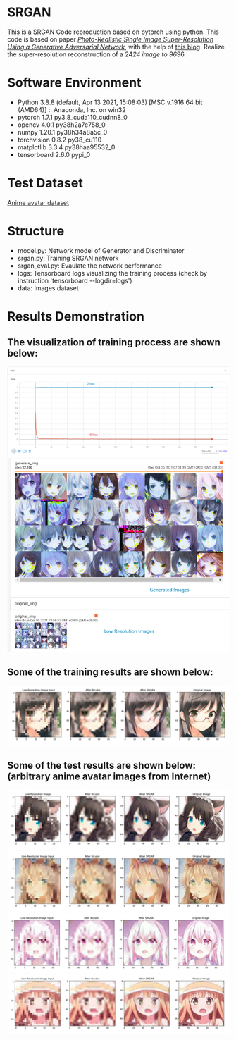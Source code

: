 # SRGAN
This is a SRGAN Code reproduction based on pytorch using python.
This code is based on paper [*Photo-Realistic Single Image Super-Resolution Using a Generative Adversarial Network*](https://arxiv.org/pdf/1609.04802v1.pdf), with the help of [this blog](https://blog.csdn.net/NikkiElwin/article/details/112910957?ops_request_misc=%257B%2522request%255Fid%2522%253A%2522163238627116780265454371%2522%252C%2522scm%2522%253A%252220140713.130102334..%2522%257D&request_id=163238627116780265454371&biz_id=0&utm_medium=distribute.pc_search_result.none-task-blog-2%7Eall%7Etop_positive%7Edefault-1-112910957.first_rank_v2_pc_rank_v29&utm_term=srgan+pytorch&spm=1018.2226.3001.4187).
Realize the super-resolution reconstruction of a 24*24 image to 96*96.

# Software Environment
- Python 3.8.8 (default, Apr 13 2021, 15:08:03) [MSC v.1916 64 bit (AMD64)] :: Anaconda, Inc. on win32
- pytorch                   1.7.1           py3.8_cuda110_cudnn8_0  
- opencv                    4.0.1            py38h2a7c758_0
- numpy                     1.20.1           py38h34a8a5c_0
- torchvision               0.8.2                py38_cu110
- matplotlib                3.3.4            py38haa95532_0
- tensorboard               2.6.0                    pypi_0 

# Test Dataset
[Anime avatar dataset](https://drive.google.com/uc?id=1IGrTr308mGAaCKotpkkm8wTKlWs9Jq-p) 

# Structure 
+ model.py: Network model of Generator and Discriminator
+ srgan.py: Training SRGAN network
+ srgan_eval.py: Evaulate the network performance
+ logs: Tensorboard logs visualizing the training process (check by instruction 'tensorboard --logdir=logs') 
+ data: Images dataset

# Results Demonstration
## The visualization of training process are shown below: 
![result1](https://github.com/huzihan0525/SRGAN/blob/main/images/loss_result.png)
![result1](https://github.com/huzihan0525/SRGAN/blob/main/images/image_result.png)

## Some of the training results are shown below:
![result1](https://github.com/huzihan0525/SRGAN/blob/main/images/training_result.png)

## Some of the test results are shown below: (arbitrary anime avatar images from Internet)
![result1](https://github.com/huzihan0525/SRGAN/blob/main/images/result1.png)
![result2](https://github.com/huzihan0525/SRGAN/blob/main/images/result2.png)
![result3](https://github.com/huzihan0525/SRGAN/blob/main/images/result3.png)
![result4](https://github.com/huzihan0525/SRGAN/blob/main/images/result4.png)



